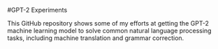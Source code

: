 #GPT-2 Experiments

This GitHub repository shows some of my efforts at getting the GPT-2 machine learning model to solve common natural language processing tasks, including machine translation and grammar correction.
